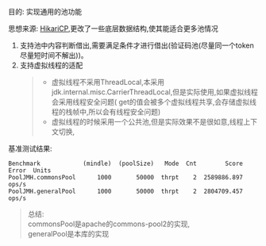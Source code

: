 目的:  实现通用的池功能

思想来源: [HikariCP](https://github.com/brettwooldridge/HikariCP),更改了一些底层数据结构,使其能适合更多池情况

1. 支持池中内容判断借出,需要满足条件才进行借出(验证码池(尽量同一个token尽量短时间不解出))。
2. 支持虚拟线程的适配    
   > - 虚拟线程不采用ThreadLocal,本采用jdk.internal.misc.CarrierThreadLocal,但是实际使用,如果虚拟线程会采用线程安全问题(
   get的值会被多个虚拟线程共享,会存储虚拟线程的栈帧中,所以会有线程安全问题)  
   > - 虚拟线程的时候采用一个公共池,但是实际效果不是很如意,线程上下文切换,

基准测试结果:

```text
Benchmark            (mindle)  (poolSize)   Mode  Cnt        Score   Error  Units
PoolJMH.commonsPool      1000       50000  thrpt    2  2589886.897          ops/s
PoolJMH.generalPool      1000       50000  thrpt    2  2804709.457          ops/s
```

> 总结:   
> commonsPool是apache的commons-pool2的实现,  
> generalPool是本库的实现
